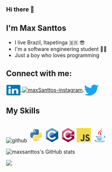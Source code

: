 ### Hi there 👋

## I'm Max Santtos

* I live Brazil, Itapetinga :brazil: :sunglasses:
* I'm a software engineering student :man_technologist: 
* Just a boy who loves programming

## Connect with me:
<a href="https://www.linkedin.com/in/maxsuelsanttos/" target="_blank">
<img align="center" alt="diego-linkedin" height="30" width="40" src="https://raw.githubusercontent.com/devicons/devicon/master/icons/linkedin/linkedin-original.svg" style="max-width:100%;">
</a>
</a>
<a href="https://www.instagram.com/maxssanttos/" target="_blank">
<img align="center" alt="maxSanttos-instagram" height="30" width="40" align="center" src="https://raw.githubusercontent.com/rahuldkjain/github-profile-readme-generator/master/src/images/icons/Social/instagram.svg" alt="henriquemotton" height="30" width="40"  style="max-width:100%;">
</a>
<a href="https://twitter.com/Santtos2Ms" target="_blank">
<img align="center" alt="maxSanttos-Twitter" height="30" width="40" src="https://raw.githubusercontent.com/devicons/devicon/master/icons/twitter/twitter-original.svg" style="max-width:100%;">
</a>


## My Skills
<div style="display: inline_block"><br>
  <img src="https://cdn.jsdelivr.net/gh/devicons/devicon/icons/nodejs/nodejs-original-wordmark.svg" alt="github" width="40" height="30" style="max-width:100%;"></img>
<img src="https://raw.githubusercontent.com/devicons/devicon/master/icons/python/python-original.svg" alt="github" width="40" height="40" style="max-width:100%;"></img>
<img src="https://raw.githubusercontent.com/devicons/devicon/master/icons/c/c-original.svg" alt="github" width="40" height="40" style="max-width:100%;"></img>
<img src="https://raw.githubusercontent.com/devicons/devicon/master/icons/cplusplus/cplusplus-original.svg" width="40" height="40" style="max-width:100%;"></img>
<img src="https://raw.githubusercontent.com/devicons/devicon/master/icons/javascript/javascript-original.svg" width="40" height="40" style="max-width:100%;"></img>
<img src="https://raw.githubusercontent.com/devicons/devicon/master/icons/java/java-original.svg" alt="github" width="40" height="40" style="max-width:100%;"/>
 
![maxsanttos's GitHub stats](https://github-readme-stats.vercel.app/api?username=maxsanttos&show_icons=true&theme=radical)

<img height="180em" src="https://github-readme-stats.vercel.app/api/top-langs/?username=maxsanttos&layout=compact&langs_count=7&theme=tokyonight"/>
</div>

<!--
**maxsanttos/maxsanttos** is a ✨ _special_ ✨ repository because its `README.md` (this file) appears on your GitHub profile.


